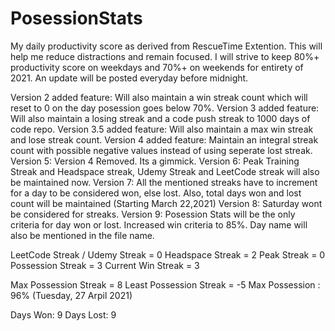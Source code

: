 # PosessionStats

My daily productivity score as derived from RescueTime Extention.
This will help me reduce distractions and remain focused.
I will strive to keep 80%+ productivity score on weekdays and 70%+ on weekends for entirety of 2021.
An update will be posted everyday before midnight.

Version 2 added feature: Will also maintain a win streak count which will reset to 0 on the day posession goes below 70%.
Version 3 added feature: Will also maintain a losing streak and a code push streak to 1000 days of code repo.
Version 3.5 added feature: Will also maintain a max win streak and lose streak count.
Version 4 added feature: Maintain an integral streak count with possible negative values instead of using seperate lost streak.
Version 5: Version 4 Removed. Its a gimmick. 
Version 6: Peak Training Streak and Headspace streak, Udemy Streak and LeetCode streak will also be maintained now.
Version 7: All the mentioned streaks have to increment for a day to be considered won, else lost. Also, total days won and lost count will be maintained (Starting March 22,2021)
Version 8: Saturday wont be considered for streaks.
Version 9: Posession Stats will be the only criteria for day won or lost. Increased win criteria to 85%. Day name will also be mentioned in the file name.

LeetCode Streak / Udemy Streak = 0
Headspace Streak = 2
Peak Streak = 0
Possession Streak = 3
Current Win Streak = 3


Max Possession Streak = 8
Least Possession Streak = -5
Max Possession : 96% (Tuesday, 27 Arpil 2021)

Days Won: 9
Days Lost: 9



